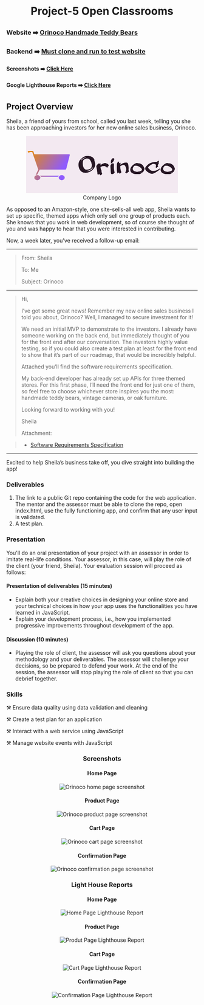 # <p align="center">Project-5 Open Classrooms</p>
### Website ➡️ [Orinoco Handmade Teddy Bears](https://jjoslin07.github.io/Orinoco/frontend/index.html)
### Backend ➡️ [Must clone and run to test website](https://github.com/OpenClassrooms-Student-Center/JWDP5)
#### Screenshots ➡️ [Click Here](#screenshots) 
#### Google Lighthouse Reports ➡️ [Click Here](#lighthouse)
## Project Overview
<div>
  <p>Sheila, a friend of yours from school, called you last week, telling you she has been approaching investors for her new online sales business, Orinoco.</p>
<div align="center"> 
<figure class="image">
<img src="./images/orinoco-logo.png" height="150" width="400" alt="The Orinoco logo includes the company name and an image of a shopping cart."><br>
<figcaption>Company Logo</figcaption>
</figure>
</div>
 </div>
  <p>As opposed to an Amazon-style, one site-sells-all web app, Sheila wants to set up specific, themed apps which only sell one group of products each. She knows that you work in web development, so of course she thought of you and was happy to hear that you were interested in contributing.</p>
  <p>Now, a week later, you’ve received a follow-up email:</p>
 <hr>
 
> <p>From: Sheila</p>
> <p>To: Me</p>
> <p>Subject: Orinoco</p>

 <hr>

> <p>Hi,</p>
>  <p>I’ve got some great news! Remember my new online sales business I told you about, Orinoco? Well, I managed to secure investment for it!</p>
>  <p>We need an initial MVP to demonstrate to the investors. I already have someone working on the back end, but immediately thought of you for the front end after our conversation. The investors highly value testing, so if you could also create a test plan at least for the front end to show that it’s part of our roadmap, that would be incredibly helpful.</p>
>  <p>Attached you’ll find the software requirements specification.</p>
>  <p>My back-end developer has already set up APIs for three themed stores. For this first phase, I’ll need the front end for just one of them, so feel free to choose whichever store inspires you the most: handmade teddy bears, vintage cameras, or oak furniture.</p>
>  <p>Looking forward to working with you!</p>
>  <p>Sheila</p>
>  <p>Attachment: </p>
  
> - [Software Requirements Specification](https://s3-eu-west-1.amazonaws.com/course.oc-static.com/projects/Web+Developer+P5/WD+P5+Orinoco_requirements.pdf) 
<hr>
  
<p>Excited to help Sheila’s business take off, you dive straight into building the app!</p>

### Deliverables
1. The link to a public Git repo containing the code for the web application. The mentor and the assessor must be able to clone the repo, open index.html, use the fully functioning app, and confirm that any user input is validated.
2. A test plan.
### Presentation
You'll do an oral presentation of your project with an assessor in order to imitate real-life conditions. Your assessor, in this case, will play the role of the client (your friend, Sheila). Your evaluation session will proceed as follows:
#### Presentation of deliverables (15 minutes) 
- Explain both your creative choices in designing your online store and your technical choices in how your app uses the functionalities you have learned in JavaScript.
- Explain your development process, i.e., how you implemented progressive improvements throughout development of the app.
#### Discussion (10 minutes)
- Playing the role of client, the assessor will ask you questions about your methodology and your deliverables. 
The assessor will challenge your decisions, so be prepared to defend your work. At the end of the session, the assessor will stop playing the role of client so that you can debrief together.
### Skills
⚒  Ensure data quality using data validation and cleaning

⚒  Create a test plan for an application

⚒  Interact with a web service using JavaScript

⚒  Manage website events with JavaScript

<div align="center">
    <h3 id="screenshots"> Screenshots</h3>
  <h4> Home Page </h4>
<img src="https://user-images.githubusercontent.com/73438491/124791938-63f69d80-df01-11eb-8f7a-0ce7f6ae3a4e.png" alt="Orinoco home page screenshot" />
  <h4> Product Page </h4>
<img src="https://user-images.githubusercontent.com/73438491/124792723-1f1f3680-df02-11eb-87c2-19eb57919934.png" alt="Orinoco product page screenshot" />
  <h4>Cart Page</h4>
<img src="https://user-images.githubusercontent.com/73438491/124792877-470e9a00-df02-11eb-9c8b-bc6c85aa1429.png" alt="Orinoco cart page screenshot" />
  <h4>Confirmation Page</h4>
<img src="https://user-images.githubusercontent.com/73438491/124792918-555cb600-df02-11eb-9715-9cdc6e7abcdf.png" alt="Orinoco confirmation page screenshot" />
  <h3 id="lighthouse">Light House Reports</h3>
  <h4>Home Page</h4>
<img src="https://user-images.githubusercontent.com/73438491/124060114-31b8dd80-d9e1-11eb-926a-f8cd7dc7a57e.JPG" alt="Home Page Lighthouse Report" />
  <h4> Product Page</h4>
<img src="https://user-images.githubusercontent.com/73438491/124060246-7e9cb400-d9e1-11eb-8a65-af0bc07ec797.JPG" alt="Produt Page Lighthouse Report" />
  <h4> Cart Page </h4>
  <img src="https://user-images.githubusercontent.com/73438491/124060274-92481a80-d9e1-11eb-85a3-0d2162423ced.JPG" alt="Cart Page Lighthouse Report" />
  <h4> Confirmation Page</h4>
  <img src="https://user-images.githubusercontent.com/73438491/124060294-9a07bf00-d9e1-11eb-9ecb-80b54cf4c6fa.JPG" alt="Confirmation Page Lighthouse Report" />

</div>
